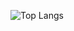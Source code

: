 ![Top Langs](https://github-readme-stats.vercel.app/api/top-langs/?username=Penguins688&layout=compact)
